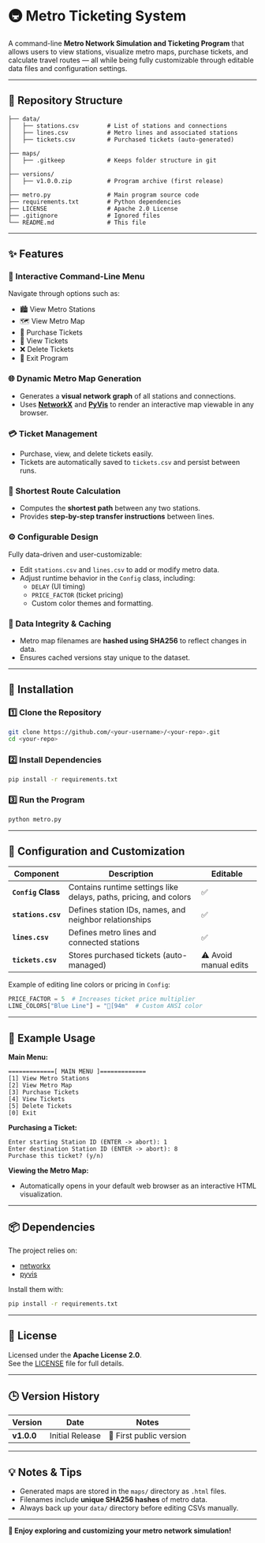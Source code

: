 # 🚇 Metro Ticketing System

A command-line **Metro Network Simulation and Ticketing Program** that allows users to view stations, visualize metro maps, purchase tickets, and calculate travel routes — all while being fully customizable through editable data files and configuration settings.

---

## 📂 Repository Structure

```plaintext
├── data/
│   ├── stations.csv        # List of stations and connections
│   ├── lines.csv           # Metro lines and associated stations
│   ├── tickets.csv         # Purchased tickets (auto-generated)
│
├── maps/
│   ├── .gitkeep            # Keeps folder structure in git
│
├── versions/
│   ├── v1.0.0.zip          # Program archive (first release)
│
├── metro.py                # Main program source code
├── requirements.txt        # Python dependencies
├── LICENSE                 # Apache 2.0 License
├── .gitignore              # Ignored files
└── README.md               # This file
```

---

## ✨ Features

### 🧭 Interactive Command-Line Menu
Navigate through options such as:
- 🏙️ View Metro Stations  
- 🗺️ View Metro Map  
- 🎫 Purchase Tickets  
- 📄 View Tickets  
- ❌ Delete Tickets  
- 🚪 Exit Program  

### 🌐 Dynamic Metro Map Generation
- Generates a **visual network graph** of all stations and connections.  
- Uses [**NetworkX**](https://networkx.org/) and [**PyVis**](https://pyvis.readthedocs.io/) to render an interactive map viewable in any browser.  

### 💳 Ticket Management
- Purchase, view, and delete tickets easily.
- Tickets are automatically saved to `tickets.csv` and persist between runs.

### 🚉 Shortest Route Calculation
- Computes the **shortest path** between any two stations.  
- Provides **step-by-step transfer instructions** between lines.

### ⚙️ Configurable Design
Fully data-driven and user-customizable:
- Edit `stations.csv` and `lines.csv` to add or modify metro data.
- Adjust runtime behavior in the `Config` class, including:
  - `DELAY` (UI timing)
  - `PRICE_FACTOR` (ticket pricing)
  - Custom color themes and formatting.

### 🔐 Data Integrity & Caching
- Metro map filenames are **hashed using SHA256** to reflect changes in data.  
- Ensures cached versions stay unique to the dataset.

---

## 🧰 Installation

### 1️⃣ Clone the Repository
```bash
git clone https://github.com/<your-username>/<your-repo>.git
cd <your-repo>
```

### 2️⃣ Install Dependencies
```bash
pip install -r requirements.txt
```

### 3️⃣ Run the Program
```bash
python metro.py
```

---

## 🧩 Configuration and Customization

| Component | Description | Editable |
|------------|-------------|-----------|
| **`Config` Class** | Contains runtime settings like delays, paths, pricing, and colors | ✅ |
| **`stations.csv`** | Defines station IDs, names, and neighbor relationships | ✅ |
| **`lines.csv`** | Defines metro lines and connected stations | ✅ |
| **`tickets.csv`** | Stores purchased tickets (auto-managed) | ⚠️ Avoid manual edits |

Example of editing line colors or pricing in `Config`:
```python
PRICE_FACTOR = 5  # Increases ticket price multiplier
LINE_COLORS["Blue Line"] = "[94m"  # Custom ANSI color
```

---

## 🧠 Example Usage

**Main Menu:**
```
=============[ MAIN MENU ]=============
[1] View Metro Stations
[2] View Metro Map
[3] Purchase Tickets
[4] View Tickets
[5] Delete Tickets
[0] Exit
```

**Purchasing a Ticket:**
```
Enter starting Station ID (ENTER -> abort): 1
Enter destination Station ID (ENTER -> abort): 8
Purchase this ticket? (y/n)
```

**Viewing the Metro Map:**
- Automatically opens in your default web browser as an interactive HTML visualization.

---

## 📦 Dependencies

The project relies on:
- [networkx](https://networkx.org/)
- [pyvis](https://pyvis.readthedocs.io/)

Install them with:
```bash
pip install -r requirements.txt
```

---

## 🧾 License

Licensed under the **Apache License 2.0**.  
See the [LICENSE](./LICENSE) file for full details.

---

## 🕒 Version History

| Version | Date | Notes |
|----------|------|-------|
| **v1.0.0** | Initial Release | 🎉 First public version |

---

## 💡 Notes & Tips

- Generated maps are stored in the `maps/` directory as `.html` files.  
- Filenames include **unique SHA256 hashes** of metro data.  
- Always back up your `data/` directory before editing CSVs manually.  

---

**🚆 Enjoy exploring and customizing your metro network simulation!**
